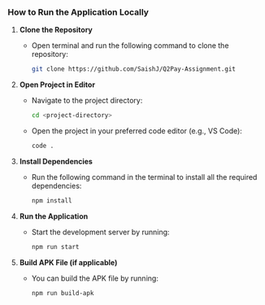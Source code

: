 ### How to Run the Application Locally

1. **Clone the Repository**

   - Open terminal and run the following command to clone the repository:
     ```bash
     git clone https://github.com/SaishJ/Q2Pay-Assignment.git
     ```

2. **Open Project in Editor**

   - Navigate to the project directory:
     ```bash
     cd <project-directory>
     ```
   - Open the project in your preferred code editor (e.g., VS Code):
     ```bash
     code .
     ```

3. **Install Dependencies**

   - Run the following command in the terminal to install all the required dependencies:
     ```bash
     npm install
     ```

4. **Run the Application**
   - Start the development server by running:
     ```bash
     npm run start
     ```
5. **Build APK File (if applicable)**
   - You can build the APK file by running:
     ```bash
     npm run build-apk
     ```
